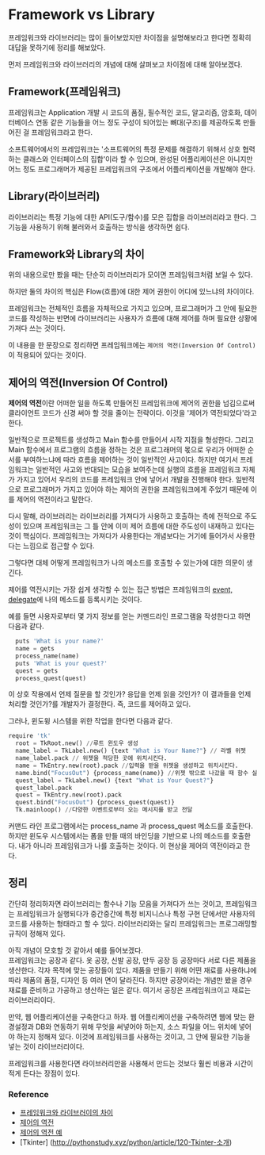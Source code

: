 # Framework vs Library

프레임워크와 라이브러리는 많이 들어보았지만 차이점을 설명해보라고 한다면 정확히 대답을 못하기에 정리를 해보았다.

먼저 프레임워크와 라이브러리의 개념에 대해 살펴보고 차이점에 대해 알아보겠다.

## Framework(프레임워크)
프레임워크는 Application 개발 시 코드의 품질, 필수적인 코드, 알고리즘, 암호화, 데이터베이스 연동 같은 기능들을 어느 정도 구성이 되어있는 뼈대(구조)를 제공하도록 만들어진 걸 프레임워크라고 한다.

소프트웨어에서의 프레임워크는 '소프트웨어의 특정 문제를 해결하기 위해서 상호 협력하는 클래스와 인터페이스의 집합'이라 할 수 있으며, 완성된 어플리케이션은 아니지만 어느 정도 프로그래머가 제공된 프레임워크의 구조에서 어플리케이션을 개발해야 한다.

## Library(라이브러리)
라이브러리는  특정 기능에 대한 API(도구/함수)를 모은 집합을 라이브러리라고 한다.
그 기능을 사용하기 위해 불러와서 호출하는 방식을 생각하면 쉽다.

## Framework와 Library의 차이
위의 내용으로만 봤을 때는 단순히 라이브러리가 모이면 프레임워크처럼 보일 수 있다.

하지만 둘의 차이의 핵심은 Flow(흐름)에 대한 제어 권한이 어디에 있느냐의 차이이다.

프레임워크는 전체적인 흐름을 자체적으로 가지고 있으며, 프로그래머가 그 안에 필요한 코드를 작성하는 반면에 라이브러리는 사용자가 흐름에 대해 제어를 하며 필요한 상황에 가져다 쓰는 것이다. 

이 내용을 한 문장으로 정리하면 프레임워크에는 ` 제어의 역전(Inversion Of Control) `이 적용되어 있다는 것이다.

## 제어의 역전(Inversion Of Control)

**제어의 역전**이란 어떠한 일을 하도록 만들어진 프레임워크에 제어의 권한을 넘김으로써 클라이언트 코드가 신경 써야 할 것을 줄이는 전략이다. 이것을 '제어가 역전되었다'라고 한다. 

일반적으로 프로젝트를 생성하고 Main 함수를 만들어서 시작 지점을 형성한다. 그리고 Main 함수에서 프로그램의 흐름을 정하는 것은 프로그래머의 몫으로 우리가 어떠한 순서를 부여하느냐에 따라 흐름을 제어하는 것이 일반적인 사고이다.
하지만 여기서 프레임워크는 일반적인 사고와 반대되는 모습을 보여주는데 실행의 흐름을 프레임워크 자체가 가지고 있어서 우리의 코드를 프레임워크 안에 넣어서 개발을 진행해야 한다. 
일반적으로 프로그래머가 가지고 있어야 하는 제어의 권한을 프레임워크에게 주었기 때문에 이를 제어의 역전이라고 말한다. 

다시 말해, 라이브러리는 라이브러리를 가져다가 사용하고 호출하는 측에 전적으로 주도성이 있으며 프레임워크는 그 틀 안에 이미 제어 흐름에 대한 주도성이 내재하고 있다는 것이 핵심이다.
프레임워크는 가져다가 사용한다는 개념보다는 거기에 들어가서 사용한다는 느낌으로 접근할 수 있다.

그렇다면 대체 어떻게 프레임워크가 나의 메소드를 호출할 수 있는가에 대한 의문이 생긴다.

제어를 역전시키는 가장 쉽게 생각할 수 있는 접근 방법은 프레임워크의 [event, delegate](https://blog.hexabrain.net/151)에 나의 메소드를 등록시키는 것이다.

예를 들면 사용자로부터 몇 가지 정보를 얻는 커멘드라인 프로그램을 작성한다고 하면 다음과 같다.

~~~ py
  puts 'What is your name?'
  name = gets
  process_name(name)
  puts 'What is your quest?'
  quest = gets
  process_quest(quest)
~~~

이 상호 작용에서 언제 질문을 할 것인가? 응답을 언제 읽을 것인가?  이 결과들을 언제 처리할 것인가?를 개발자가 결정한다. 즉, 코드를 제어하고 있다.

그러나, 윈도윙 시스템을 위한 작업을 한다면 다음과 같다. 
~~~ py
require 'tk'
  root = TkRoot.new() //루트 윈도우 생성
  name_label = TkLabel.new() {text "What is Your Name?"} // 라벨 위젯
  name_label.pack // 위젯을 적당한 곳에 위치시킨다.
  name = TkEntry.new(root).pack //입력을 받을 위젯을 생성하고 위치시킨다.
  name.bind("FocusOut") {process_name(name)} //위젯 밖으로 나갔을 때 함수 실행
  quest_label = TkLabel.new() {text "What is Your Quest?"}
  quest_label.pack
  quest = TkEntry.new(root).pack
  quest.bind("FocusOut") {process_quest(quest)}
  Tk.mainloop() //다양한 이벤트로부터 오는 메시지를 받고 전달
~~~

커맨드 라인 프로그램에서는  process_name 과 process_quest  메소드를 호출한다.
하지만 윈도우 시스템에서는 폼을 만들 때의 바인딩을 기반으로 나의 메소드를 호출한다. 내가 아니라 프레임워크가 나를 호출하는 것이다. 이 현상을 제어의 역전이라고 한다.

## 정리
간단히 정리하자면 라이브러리는 함수나 기능 모음을 가져다가 쓰는 것이고, 프레임워크는 프레임워크가 실행되다가 중간중간에 특정 비지니스나 특정 구현 단에서만 사용자의 코드를 사용하는 형태라고 할 수 있다.
라이브러리와는 달리 프레임워크는 프로그래밍할 규칙이 정해져 있다.

아직 개념이 모호할 것 같아서 예를 들어보겠다.  
프레임워크는 공장과 같다. 옷 공장, 신발 공장, 만두 공장 등 공장마다 서로 다른 제품을 생산한다. 각자 목적에 맞는 공장들이 있다.
제품을 만들기 위해 어떤 재료를 사용하냐에 따라 제품의 품질, 디자인 등 여러 면이 달라진다. 하지만 공장이라는 개념만 봤을 경우 재료를 준비하고 가공하고 생산하는 일은 같다. 여기서 공장은 프레임워크이고 재료는 라이브러리이다. 

만약, 웹 어플리케이션을 구축한다고 하자. 웹 어플리케이션을 구축하려면 웹에 맞는 환경설정과 DB와 연동하기 위해 무엇을 써넣어야 하는지, 소스 파일을 어느 위치에 넣어야 하는지 정해져 있다.
이것에 프레임워크를 사용하는 것이고, 그 안에 필요한 기능을 넣는 것이 라이브러리이다. 

프레임워크를 사용한다면 라이브러리만을 사용해서 만드는 것보다 훨씬 비용과 시간이 적게 든다는 장점이 있다. 


### Reference
- [프레임워크와 라이브러이의 차이](https://mangkyu.tistory.com/4)
- [제어의 역전](https://webclub.tistory.com/458)
- [제어의 역전 예](https://vandbt.tistory.com/43)
- [Tkinter] (http://pythonstudy.xyz/python/article/120-Tkinter-소개)
